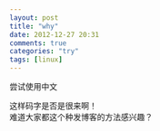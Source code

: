 ```yaml
---
layout: post
title: "why"
date: 2012-12-27 20:31
comments: true
categories: "try"
tags: [linux]
---
```

<p>尝试使用中文</p>
<p>这样码字是否是很来啊！<br>
难道大家都这个种发博客的方法感兴趣？</p>